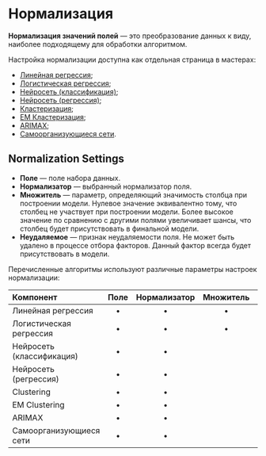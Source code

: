 # Нормализация

**Нормализация значений полей** — это преобразование данных к виду, наиболее подходящему для обработки алгоритмом.

Настройка нормализации доступна как отдельная страница в мастерах:
* [Линейная регрессия](../datamining/linear-regression/README.md);
* [Логистическая регрессия](../datamining/logistic-regression/README.md);
* [Нейросеть (классификация)](../datamining/neural-network-classification.md);
* [Нейросеть (регрессия)](../datamining/neural-network-regression.md);
* [Кластеризация](../datamining/clustering.md);
* [EM Кластеризация](../datamining/em-clustering.md);
* [ARIMAX](../datamining/arimax.md);
* [Самоорганизующиеся сети](../datamining/self-organizing-network.md).

## Normalization Settings

* **Поле** — поле набора данных.
* **Нормализатор** — выбранный нормализатор поля.
* **Множитель** — параметр, определяющий значимость столбца при построении модели. Нулевое значение эквивалентно тому, что столбец не участвует при построении модели. Более высокое значение по сравнению с другими полями увеличивает шансы, что столбец будет присутствовать в финальной модели.
* **Неудаляемое** — признак неудаляемости поля. Не может быть удалено в процессе отбора факторов. Данный фактор всегда будет присутствовать в модели.

Перечисленные алгоритмы используют различные параметры настроек нормализации:

| **Компонент** | **Поле** | **Нормализатор** | **Множитель** | **Неудаляемое** |
| :--------------------- | :------------: | :------------: | :------------: |:------------: |
| Линейная регрессия | • | • | • | • |
| Логистическая регрессия | • | • | • | • |
| Нейросеть (классификация) | • | • |  |  |
| Нейросеть (регрессия) | • | • |  |  |
| Clustering | • | • |  |  |
| EM Clustering | • | • |  |   |
| ARIMAX | • | • |  |   |
| Самоорганизующиеся сети | • | • |  | &nbsp; |